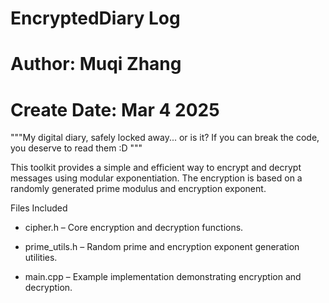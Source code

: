 # EncryptedDiary Log
# Author: Muqi Zhang
# Create Date: Mar 4 2025

"""My digital diary, safely locked away... or is it? If you can break the code, you deserve to read them :D """

This toolkit provides a simple and efficient way to encrypt and decrypt messages using modular exponentiation. The encryption is based on a randomly generated prime modulus and encryption exponent.

Files Included

* cipher.h – Core encryption and decryption functions.

* prime_utils.h – Random prime and encryption exponent generation utilities.

* main.cpp – Example implementation demonstrating encryption and decryption.